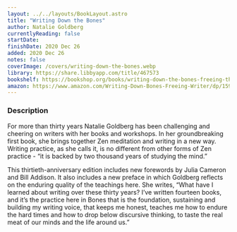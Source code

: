 ```yaml
---
layout: ../../layouts/BookLayout.astro
title: "Writing Down the Bones"
author: Natalie Goldberg
currentlyReading: false
startDate: 
finishDate: 2020 Dec 26
added: 2020 Dec 26
notes: false
coverImage: /covers/writing-down-the-bones.webp
library: https://share.libbyapp.com/title/467573
bookshelf: https://bookshop.org/books/writing-down-the-bones-freeing-the-writer-within/9781611803082
amazon: https://www.amazon.com/Writing-Down-Bones-Freeing-Writer/dp/1590302613
---
```


### Description
For more than thirty years Natalie Goldberg has been challenging and cheering on writers with her books and workshops. In her groundbreaking first book, she brings together Zen meditation and writing in a new way. Writing practice, as she calls it, is no different from other forms of Zen practice - “it is backed by two thousand years of studying the mind.”

This thirtieth-anniversary edition includes new forewords by Julia Cameron and Bill Addison. It also includes a new preface in which Goldberg reflects on the enduring quality of the teachings here. She writes, “What have I learned about writing over these thirty years? I’ve written fourteen books, and it’s the practice here in Bones that is the foundation, sustaining and building my writing voice, that keeps me honest, teaches me how to endure the hard times and how to drop below discursive thinking, to taste the real meat of our minds and the life around us.”

<!-- ### Notes & Highlights -->
